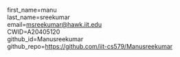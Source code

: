 first_name=manu  
last_name=sreekumar  
email=msreekumar@hawk.iit.edu  
CWID=A20405120  
github_id=Manusreekumar  
github_repo=https://github.com/iit-cs579/Manusreekumar  